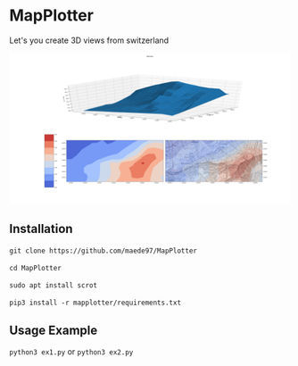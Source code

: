# MapPlotter
Let's you create 3D views from switzerland

![Example (see ex1.py)](example.png)

## Installation
`git clone https://github.com/maede97/MapPlotter`

`cd MapPlotter`

`sudo apt install scrot`

`pip3 install -r mapplotter/requirements.txt`

## Usage Example
`python3 ex1.py` or `python3 ex2.py`
